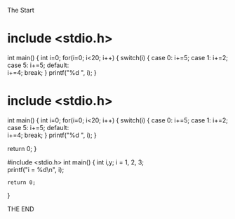 The Start

# include <stdio.h>
int main()
{
   int i=0;
   for(i=0; i<20; i++)
   {
     switch(i)
     {
       case 0:
         i+=5;
       case 1:
         i+=2;
       case 5:
         i+=5;
       default:              
         i+=4;
         break;
     }
     printf("%d  ", i);
   }
   
   # include <stdio.h>
int main()
{
   int i=0;
   for(i=0; i<20; i++)
   {
     switch(i)
     {
       case 0:
         i+=5;
       case 1:
         i+=2;
       case 5:
         i+=5;
       default:              
         i+=4;
         break;
     }
     printf("%d  ", i);
   }
 
   
   return 0;
}


#include <stdio.h>
int main()
{
    int i,y;
    i = 1, 2, 3;        
    printf("i = %d\n", i);

    return 0;
}


THE END
